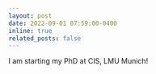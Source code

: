 ```yaml
---
layout: post
date: 2022-09-01 07:59:00-0400
inline: true
related_posts: false
---
```


I am starting my PhD at CIS, LMU Munich!

